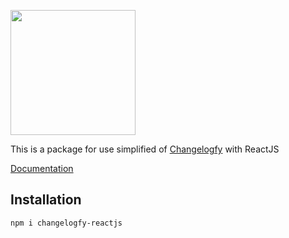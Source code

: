 <p align="left"><img src="https://changelogfy.com/images/brand/site/logo-header-color.png" width="200"></p>

This is a package for use simplified of [Changelogfy](https://changelogfy.com) with ReactJS

[Documentation](https://help.changelogfy.com/en-us/article/how-use-changelogfy-with-reactjs-z9jlti/)

## Installation

```sh
npm i changelogfy-reactjs
```
